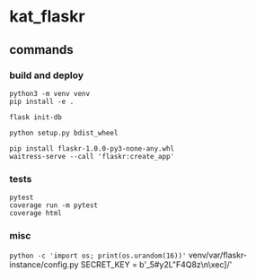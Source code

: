 # kat_flaskr

## commands
### build and deploy
```
python3 -m venv venv
pip install -e .

flask init-db

python setup.py bdist_wheel

pip install flaskr-1.0.0-py3-none-any.whl
waitress-serve --call 'flaskr:create_app'
```
### tests
```
pytest
coverage run -m pytest
coverage html
```
### misc
`python -c 'import os; print(os.urandom(16))'`
venv/var/flaskr-instance/config.py
SECRET_KEY = b'_5#y2L"F4Q8z\n\xec]/'
